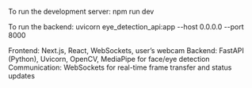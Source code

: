 To run the development server:
npm run dev

To run the backend:
uvicorn eye_detection_api:app --host 0.0.0.0 --port 8000

Frontend: Next.js, React, WebSockets, user’s webcam
Backend: FastAPI (Python), Uvicorn, OpenCV, MediaPipe for face/eye detection
Communication: WebSockets for real-time frame transfer and status updates